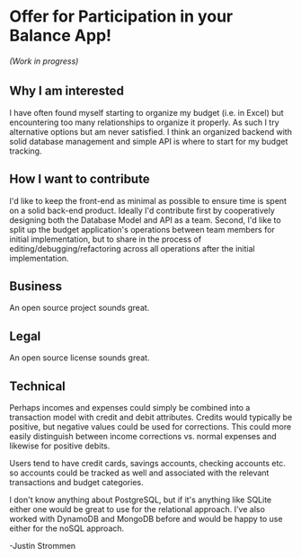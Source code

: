# Offer for Participation in your Balance App!
###### (Work in progress)

## Why I am interested
I have often found myself starting to organize my budget (i.e. in Excel) but encountering too many relationships to organize it properly. As such I try alternative options but am never satisfied. I think an organized backend with solid database management and simple API is where to start for my budget tracking.

## How I want to contribute
I'd like to keep the front-end as minimal as possible to ensure time is spent on a solid back-end product. Ideally I'd contribute first by cooperatively designing both the Database Model and API as a team. Second, I'd like to split up the budget application's operations between team members for initial implementation, but to share in the process of editing/debugging/refactoring across all operations after the initial implementation.

## Business
An open source project sounds great.

## Legal
An open source license sounds great.

## Technical
Perhaps incomes and expenses could simply be combined into a transaction model with credit and debit attributes. Credits would typically be positive, but negative values could be used for corrections. This could more easily distinguish between income corrections vs. normal expenses and likewise for positive debits.
    
Users tend to have credit cards, savings accounts, checking accounts etc. so accounts could be tracked as well and associated with the relevant transactions and budget categories.
    
I don't know anything about PostgreSQL, but if it's anything like SQLite either one would be great to use for the relational approach. I've also worked with DynamoDB and MongoDB before and would be happy to use either for the noSQL approach.

-Justin Strommen

